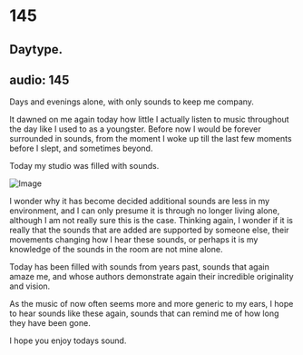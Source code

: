 # 145
## Daytype.
audio: 145
---
Days and evenings alone, with only sounds to keep me company.

It dawned on me again today how little I actually listen to music throughout the day like I used to as a youngster. Before now I would be forever surrounded in sounds, from the moment I woke up till the last few moments before I slept, and sometimes beyond.

Today my studio was filled with sounds.

![Image](/assets/img/Snd-145.jpg)

I wonder why it has become decided additional sounds are less in my environment, and I can only presume it is through no longer living alone, although I am not really sure this is the case. Thinking again, I wonder if it is really that the sounds that are added are supported by someone else, their movements changing how I hear these sounds, or perhaps it is my knowledge of the sounds in the room are not mine alone.

Today has been filled with sounds from years past, sounds that again amaze me, and whose authors demonstrate again their incredible originality and vision. 

As the music of now often seems more and more generic to my ears, I hope to hear sounds like these again, sounds that can remind me of how long they have been gone.

I hope you enjoy todays sound.